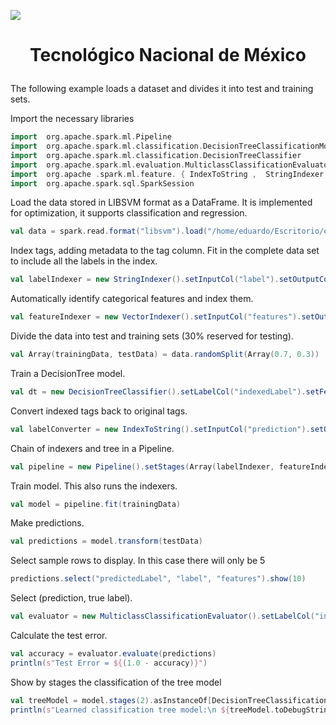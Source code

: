 ![](docs/portadatcnm.png)

# <p align="center"> Tecnológico Nacional de México </p>
The following example loads a dataset and divides it into test and training sets.

Import the necessary libraries
```scala
import  org.apache.spark.ml.Pipeline 
import  org.apache.spark.ml.classification.DecisionTreeClassificationModel 
import  org.apache.spark.ml.classification.DecisionTreeClassifier 
import  org.apache.spark.ml.evaluation.MulticlassClassificationEvaluator 
import  org.apache .spark.ml.feature. { IndexToString ,  StringIndexer ,  VectorIndexer }
import  org.apache.spark.sql.SparkSession
```

Load the data stored in LIBSVM format as a DataFrame.
It is implemented for optimization, it supports classification and regression.
```scala
val data = spark.read.format("libsvm").load("/home/eduardo/Escritorio/expo/sample_libsvm_data.txt")
```

Index tags, adding metadata to the tag column.
Fit in the complete data set to include all the labels in the index.
```scala
val labelIndexer = new StringIndexer().setInputCol("label").setOutputCol("indexedLabel").fit(data)
```

Automatically identify categorical features and index them.
```scala
val featureIndexer = new VectorIndexer().setInputCol("features").setOutputCol("indexedFeatures").setMaxCategories(4).fit(data)
```

Divide the data into test and training sets (30% reserved for testing).
```scala
val Array(trainingData, testData) = data.randomSplit(Array(0.7, 0.3))
```

Train a DecisionTree model.
```scala
val dt = new DecisionTreeClassifier().setLabelCol("indexedLabel").setFeaturesCol("indexedFeatures")
```

Convert indexed tags back to original tags.
```scala
val labelConverter = new IndexToString().setInputCol("prediction").setOutputCol("predictedLabel").setLabels(labelIndexer.labels)
```

Chain of indexers and tree in a Pipeline.
```scala
val pipeline = new Pipeline().setStages(Array(labelIndexer, featureIndexer, dt, labelConverter))
```

Train model. This also runs the indexers. 
```scala
val model = pipeline.fit(trainingData)
```

Make predictions.
```scala
val predictions = model.transform(testData)
```

Select sample rows to display. In this case there will only be 5
```scala
predictions.select("predictedLabel", "label", "features").show(10)
```

Select (prediction, true label).
```scala
val evaluator = new MulticlassClassificationEvaluator().setLabelCol("indexedLabel").setPredictionCol("prediction").setMetricName("accuracy")
```

Calculate the test error.
```scala
val accuracy = evaluator.evaluate(predictions)
println(s"Test Error = ${(1.0 - accuracy)}")
```

Show by stages the classification of the tree model
```scala
val treeModel = model.stages(2).asInstanceOf[DecisionTreeClassificationModel]
println(s"Learned classification tree model:\n ${treeModel.toDebugString}")
```
